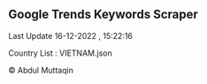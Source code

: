 

## Google Trends Keywords Scraper 
 
Last Update 16-12-2022 , 15:22:16

Country List :
VIETNAM.json



© Abdul Muttaqin 
